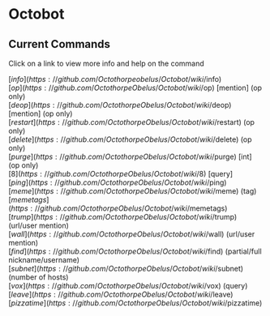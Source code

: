 # Octobot

## Current Commands
Click on a link to view more info and help on the command

[$info](https://github.com/Octothorpeobelus/Octobot/wiki/$info)<br>
[$op](https://github.com/OctothorpeObelus/Octobot/wiki/$op) [mention] (op only)<br>
[$deop](https://github.com/OctothorpeObelus/Octobot/wiki/$deop) [mention] (op only)<br>
[$restart](https://github.com/OctothorpeObelus/Octobot/wiki/$restart) (op only)<br>
[$delete](https://github.com/OctothorpeObelus/Octobot/wiki/$delete) (op only)<br>
[$purge](https://github.com/OctothorpeObelus/Octobot/wiki/$purge) [int] (op only)<br>
[$8](https://github.com/OctothorpeObelus/Octobot/wiki/$8) [query]<br>
[$ping](https://github.com/OctothorpeObelus/Octobot/wiki/$ping)<br>
[$meme](https://github.com/OctothorpeObelus/Octobot/wiki/$meme) (tag)<br>
[$memetags](https://github.com/OctothorpeObelus/Octobot/wiki/$memetags)<br>
[$trump](https://github.com/OctothorpeObelus/Octobot/wiki/$trump) (url/user mention)<br>
[$wall](https://github.com/OctothorpeObelus/Octobot/wiki/$wall) (url/user mention)<br>
[$find](https://github.com/OctothorpeObelus/Octobot/wiki/$find) (partial/full nickname/username)<br>
[$subnet](https://github.com/OctothorpeObelus/Octobot/wiki/$subnet) (number of hosts)<br>
[$vox](https://github.com/OctothorpeObelus/Octobot/wiki/$vox) (query)<br>
[$leave](https://github.com/OctothorpeObelus/Octobot/wiki/$leave)<br>
[$pizzatime](https://github.com/OctothorpeObelus/Octobot/wiki/$pizzatime)<br>
